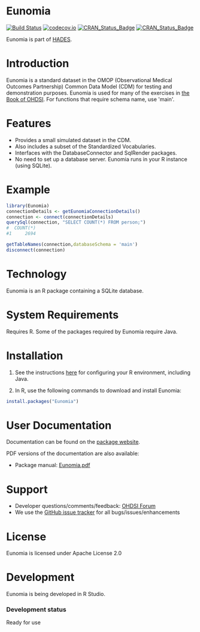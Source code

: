 Eunomia
=======


<!-- badges: start -->
[![Build Status](https://github.com/OHDSI/Eunomia/workflows/R-CMD-check/badge.svg)](https://github.com/OHDSI/Eunomia/actions?query=workflow%3AR-CMD-check)
[![codecov.io](https://codecov.io/github/OHDSI/Eunomia/coverage.svg?branch=main)](https://codecov.io/github/OHDSI/Eunomia?branch=main)
[![CRAN_Status_Badge](http://www.r-pkg.org/badges/version/Eunomia)](https://cran.r-project.org/package=Eunomia)
[![CRAN_Status_Badge](http://cranlogs.r-pkg.org/badges/Eunomia)](https://cran.r-project.org/package=Eunomia)
<!-- badges: end -->

Eunomia is part of [HADES](https://ohdsi.github.io/Hades/).

Introduction
============
Eunomia is a standard dataset in the OMOP (Observational Medical Outcomes Partnership) Common Data Model (CDM) for testing and demonstration purposes. Eunomia is used for many of the exercises in [the Book of OHDSI](https://ohdsi.github.io/TheBookOfOhdsi/). For functions that require schema name, use 'main'.

Features
========
- Provides a small simulated dataset in the CDM.
- Also includes a subset of the Standardized Vocabularies.
- Interfaces with the DatabaseConnector and SqlRender packages.
- No need to set up a database server. Eunomia runs in your R instance (using SQLite).

Example
=======

```R
library(Eunomia)
connectionDetails <- getEunomiaConnectionDetails()
connection <- connect(connectionDetails)
querySql(connection, "SELECT COUNT(*) FROM person;")
#  COUNT(*)
#1     2694

getTableNames(connection,databaseSchema = 'main')
disconnect(connection)
```

Technology
==========
Eunomia is an R package containing a SQLite database.

System Requirements
===================
Requires R. Some of the packages required by Eunomia require Java.

Installation
============

1. See the instructions [here](https://ohdsi.github.io/Hades/rSetup.html) for configuring your R environment, including Java.

2. In R, use the following commands to download and install Eunomia:

  ```r
  install.packages("Eunomia")
  ```

User Documentation
==================
Documentation can be found on the [package website](https://ohdsi.github.io/Eunomia/).

PDF versions of the documentation are also available:
* Package manual: [Eunomia.pdf](https://raw.githubusercontent.com/OHDSI/Eunomia/main/extras/Eunomia.pdf)

Support
=======
* Developer questions/comments/feedback: <a href="http://forums.ohdsi.org/c/developers">OHDSI Forum</a>
* We use the <a href="https://github.com/OHDSI/Eunomia/issues">GitHub issue tracker</a> for all bugs/issues/enhancements

License
=======
Eunomia is licensed under Apache License 2.0

Development
===========
Eunomia is being developed in R Studio.

### Development status

Ready for use
